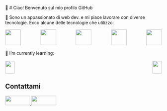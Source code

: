 👋 # Ciao! Benvenuto sul mio profilo GitHub 

💼 Sono un appassionato di web dev. e mi piace lavorare con diverse tecnologie. Ecco alcune delle tecnologie che utilizzo:
<br>
<div style="display: flex; justify-content: space-between;">
<img src="https://upload.wikimedia.org/wikipedia/commons/6/6a/JavaScript-logo.png" width="50" height="50">
<img src="https://upload.wikimedia.org/wikipedia/commons/6/61/HTML5_logo_and_wordmark.svg" width="50" height="50">
<img src="https://upload.wikimedia.org/wikipedia/commons/d/d5/CSS3_logo_and_wordmark.svg" width="50" height="50">
<img src="https://upload.wikimedia.org/wikipedia/commons/a/a7/React-icon.svg" width="50" height="50">
<img src="https://upload.wikimedia.org/wikipedia/commons/d/d9/Node.js_logo.svg" width="50" height="50">
</div>
<br>
🌱 I’m currently learning:
<br>
<br>
<div style="display: flex; justify-content: space-between;">
<img src="https://jestjs.io/img/jest-badge.svg" width="30" height="40">
<img src="https://reactrouter.com/_brand/react-router-mark-color.png" width="30" height="40">
</div>


## Contattami
<a href="https://www.linkedin.com/in/antonio-simonetti-it/">
<img src="https://camo.githubusercontent.com/a493f6833f99fb3c85788d6d9305e6b7a42b838e5ee5d138fd9a8214a7e77472/68747470733a2f2f696d672e736869656c64732e696f2f62616467652f6c696e6b6564696e2d2532333030373742352e7376673f267374796c653d666f722d7468652d6261646765266c6f676f3d6c696e6b6564696e266c6f676f436f6c6f723d7768697465" width="80" height="30">
</a>
<a href="https://github.com/AntonioSimonetti">
<img src="https://camo.githubusercontent.com/297212f5cfd71f14f1a774a22bfd24b24bfa996aa72f4d941f790c8606ca8f0d/68747470733a2f2f696d672e736869656c64732e696f2f62616467652f4769744875622d2532333132313030452e7376673f267374796c653d666f722d7468652d6261646765266c6f676f3d476974687562266c6f676f436f6c6f723d7768697465" width="80" height="30">
</a>


